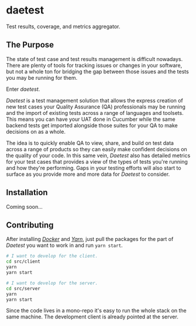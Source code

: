 # daetest

Test results, coverage, and metrics aggregator.

## The Purpose

The state of test case and test results management is difficult nowadays. There are plenty of tools for tracking issues or changes in your software, but not a whole ton for bridging the gap between those issues and the tests you may be running for them.

Enter _daetest_.

_Daetest_ is a test management solution that allows the express creation of new test cases your Quality Assurance (QA) professionals may be running and the import of existing tests across a range of languages and toolsets. This means you can have your UAT done in Cucumber while the same backend tests get imported alongside those suites for your QA to make decisions on as a whole.

The idea is to quickly enable QA to view, share, and build on test data across a range of products so they can easily make confident decisions on the quality of your code. In this same vein, _Daetest_ also has detailed metrics for your test cases that provides a view of the types of tests you're running and how they're performing. Gaps in your testing efforts will also start to surface as you provide more and more data for _Daetest_ to consider.

## Installation

Coming soon...

## Contributing

After installing [_Docker_](https://docker.com/) and [_Yarn_](https://yarnpkg.com/), just pull the packages for the part of _Daetest_ you want to work in and run `yarn start`.

```bash
# I want to develop for the client.
cd src/client
yarn
yarn start

# I want to develop for the server.
cd src/server
yarn
yarn start
```

Since the code lives in a mono-repo it's easy to run the whole stack on the same machine. The development client is already pointed at the server.
